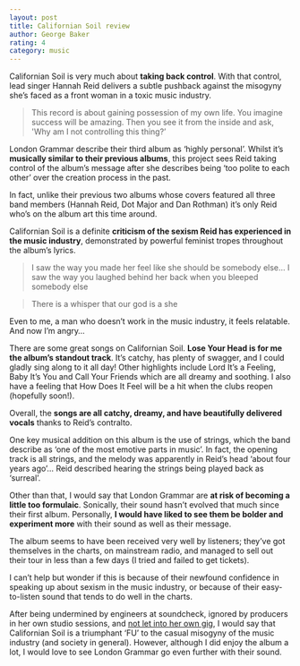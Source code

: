 ```yaml
---
layout: post
title: Californian Soil review
author: George Baker
rating: 4
category: music
---
```


Californian Soil is very much about **taking back control**. With that control, lead singer Hannah Reid delivers a subtle pushback against the misogyny she’s faced as a front woman in a toxic music industry.

> This record is about gaining possession of my own life. You imagine success will be amazing. Then you see it from the inside and ask, 'Why am I not controlling this thing?’

London Grammar describe their third album as ‘highly personal’. Whilst it’s **musically similar to their previous albums**, this project sees Reid taking control of the album’s message after she describes being ‘too polite to each other’ over the creation process in the past.

In fact, unlike their previous two albums whose covers featured all three band members (Hannah Reid, Dot Major and Dan Rothman) it’s only Reid who’s on the album art this time around.

Californian Soil is a definite **criticism of the sexism Reid has experienced in the music industry**, demonstrated by powerful feminist tropes throughout the album’s lyrics.

> I saw the way you made her feel like she should be somebody else… I saw the way you laughed behind her back when you bleeped somebody else

> There is a whisper that our god is a she


Even to me, a man who doesn’t work in the music industry, it feels relatable. And now I’m angry…

There are some great songs on Californian Soil. **Lose Your Head is for me the album’s standout track**. It’s catchy, has plenty of swagger, and I could gladly sing along to it all day! Other highlights include Lord It’s a Feeling, Baby It’s You and Call Your Friends which are all dreamy and soothing. I also have a feeling that How Does It Feel will be a hit when the clubs reopen (hopefully soon!).

Overall, the **songs are all catchy, dreamy, and have beautifully delivered vocals** thanks to Reid’s contralto.

One key musical addition on this album is the use of strings, which the band describe as ‘one of the most emotive parts in music’. In fact, the opening track is all strings, and the melody was apparently in Reid’s head ‘about four years ago’… Reid described hearing the strings being played back as ‘surreal’.

Other than that, I would say that London Grammar are **at risk of becoming a little too formulaic**. Sonically, their sound hasn’t evolved that much since their first album. Personally, **I would have liked to see them be bolder and experiment more** with their sound as well as their message.

The album seems to have been received very well by listeners; they’ve got themselves in the charts, on mainstream radio, and managed to sell out their tour in less than a few days (I tried and failed to get tickets).

I can’t help but wonder if this is because of their newfound confidence in speaking up about sexism in the music industry, or because of their easy-to-listen sound that tends to do well in the charts.

After being undermined by engineers at soundcheck, ignored by producers in her own studio sessions, and [not let into her own gig](https://www.independent.co.uk/arts-entertainment/music/features/london-grammar-interview-hannah-reid-album-b1832062.html), I would say that Californian Soil is a triumphant ‘FU’ to the casual misogyny of the music industry (and society in general). However, although I did enjoy the album a lot, I would love to see London Grammar go even further with their sound. 
